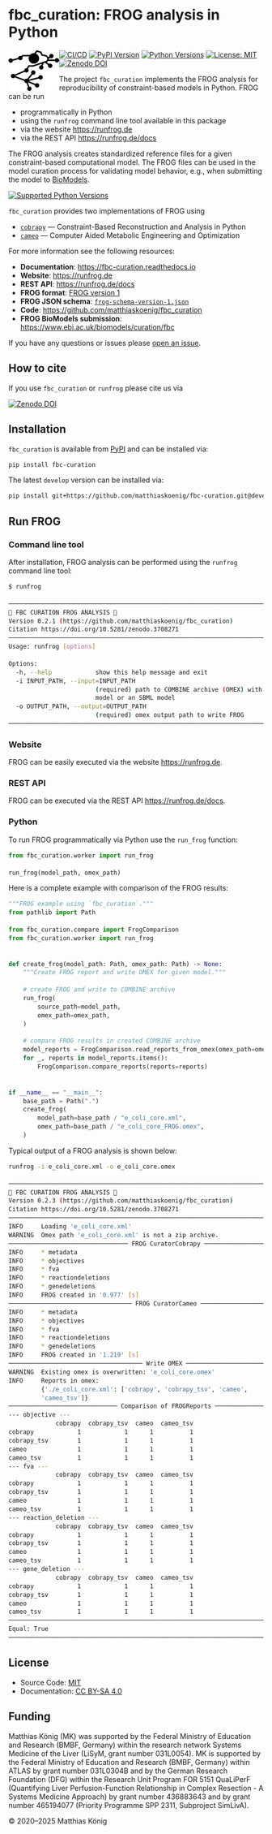 # fbc_curation: FROG analysis in Python

<img src="https://raw.githubusercontent.com/matthiaskoenig/fbc_curation/develop/docs/images/icon/frog_icon_mirror-100x80-300dpi.png" alt="FROG logo" align="left" width="100" />

[![CI/CD](https://github.com/matthiaskoenig/sbmlsim/workflows/CI-CD/badge.svg)](https://github.com/matthiaskoenig/fbc_curation/workflows/CI-CD)
[![PyPI Version](https://img.shields.io/pypi/v/fbc-curation.svg)](https://pypi.org/project/fbc_curation/)
[![Python Versions](https://img.shields.io/pypi/pyversions/fbc-curation.svg)](https://pypi.org/project/fbc_curation/)
[![License: MIT](https://img.shields.io/pypi/l/fbc-curation.svg)](http://opensource.org/licenses/MIT)
[![Zenodo DOI](https://zenodo.org/badge/DOI/10.5281/zenodo.3708271.svg)](https://doi.org/10.5281/zenodo.3708271)

The project `fbc_curation` implements the FROG analysis for reproducibility of constraint-based models in Python. FROG can be run

- programmatically in Python
- using the `runfrog` command line tool available in this package
- via the website <https://runfrog.de>
- via the REST API <https://runfrog.de/docs>

The FROG analysis creates standardized reference files for a given constraint-based computational model. The FROG files can be used in the model curation process for validating model behavior, e.g., when submitting the model to [BioModels](https://www.ebi.ac.uk/biomodels/curation/fbc).

[![Supported Python Versions](https://img.shields.io/pypi/pyversions/fbc-curation.svg)](https://pypi.org/project/fbc_curation/)

`fbc_curation` provides two implementations of FROG using

- [`cobrapy`](https://github.com/opencobra/cobrapy) — Constraint-Based Reconstruction and Analysis in Python
- [`cameo`](https://github.com/biosustain/cameo) — Computer Aided Metabolic Engineering and Optimization

For more information see the following resources:

- **Documentation**: <https://fbc-curation.readthedocs.io>
- **Website**: <https://runfrog.de>
- **REST API**: <https://runfrog.de/docs>
- **FROG format**: [FROG version 1](https://fbc-curation.readthedocs.io/en/latest/reference_files.html)
- **FROG JSON schema**: [`frog-schema-version-1.json`](https://raw.githubusercontent.com/matthiaskoenig/fbc_curation/develop/src/fbc_curation/resources/schema/frog-schema-version-1.json)
- **Code**: <https://github.com/matthiaskoenig/fbc_curation>
- **FROG BioModels submission**: <https://www.ebi.ac.uk/biomodels/curation/fbc>

If you have any questions or issues please [open an issue](https://github.com/matthiaskoenig/fbc_curation/issues).

## How to cite

If you use `fbc_curation` or `runfrog` please cite us via

[![Zenodo DOI](https://zenodo.org/badge/DOI/10.5281/zenodo.3708271.svg)](https://doi.org/10.5281/zenodo.3597770)


## Installation

`fbc_curation` is available from [PyPI](https://pypi.python.org/pypi/fbc-curation) and can be installed via:

```bash
pip install fbc-curation
```

The latest `develop` version can be installed via:

```bash
pip install git+https://github.com/matthiaskoenig/fbc-curation.git@develop
```

## Run FROG

### Command line tool

After installation, FROG analysis can be performed using the `runfrog` command line tool:

```bash
$ runfrog

──────────────────────────────────────────────────────────────────────────────────
🐸 FBC CURATION FROG ANALYSIS 🐸
Version 0.2.1 (https://github.com/matthiaskoenig/fbc_curation)
Citation https://doi.org/10.5281/zenodo.3708271
──────────────────────────────────────────────────────────────────────────────────
Usage: runfrog [options]

Options:
  -h, --help            show this help message and exit
  -i INPUT_PATH, --input=INPUT_PATH
                        (required) path to COMBINE archive (OMEX) with SBML
                        model or an SBML model
  -o OUTPUT_PATH, --output=OUTPUT_PATH
                        (required) omex output path to write FROG
──────────────────────────────────────────────────────────────────────────────────
```

### Website

FROG can be easily executed via the website <https://runfrog.de>.

### REST API

FROG can be executed via the REST API <https://runfrog.de/docs>.

### Python

To run FROG programmatically via Python use the `run_frog` function:

```python
from fbc_curation.worker import run_frog

run_frog(model_path, omex_path)
```

Here is a complete example with comparison of the FROG results:

```python
"""FROG example using `fbc_curation`."""
from pathlib import Path

from fbc_curation.compare import FrogComparison
from fbc_curation.worker import run_frog


def create_frog(model_path: Path, omex_path: Path) -> None:
    """Create FROG report and write OMEX for given model."""

    # create FROG and write to COMBINE archive
    run_frog(
        source_path=model_path,
        omex_path=omex_path,
    )

    # compare FROG results in created COMBINE archive
    model_reports = FrogComparison.read_reports_from_omex(omex_path=omex_path)
    for _, reports in model_reports.items():
        FrogComparison.compare_reports(reports=reports)


if __name__ == "__main__":
    base_path = Path(".")
    create_frog(
        model_path=base_path / "e_coli_core.xml",
        omex_path=base_path / "e_coli_core_FROG.omex",
    )
```

Typical output of a FROG analysis is shown below:

```bash
runfrog -i e_coli_core.xml -o e_coli_core.omex

───────────────────────────────────────────────────────────────────────────────────────
🐸 FBC CURATION FROG ANALYSIS 🐸
Version 0.2.3 (https://github.com/matthiaskoenig/fbc_curation)
Citation https://doi.org/10.5281/zenodo.3708271
───────────────────────────────────────────────────────────────────────────────────────
INFO     Loading 'e_coli_core.xml'                                         worker.py:70
WARNING  Omex path 'e_coli_core.xml' is not a zip archive.                  omex.py:500
───────────────────────────────── FROG CuratorCobrapy ────────────────────────────────
INFO     * metadata                                                      curator.py:107
INFO     * objectives                                                    curator.py:110
INFO     * fva                                                           curator.py:113
INFO     * reactiondeletions                                             curator.py:116
INFO     * genedeletions                                                 curator.py:119
INFO     FROG created in '0.977' [s]                                      worker.py:178
────────────────────────────────── FROG CuratorCameo ─────────────────────────────────
INFO     * metadata                                                      curator.py:107
INFO     * objectives                                                    curator.py:110
INFO     * fva                                                           curator.py:113
INFO     * reactiondeletions                                             curator.py:116
INFO     * genedeletions                                                 curator.py:119
INFO     FROG created in '1.219' [s]                                      worker.py:178
───────────────────────────────────── Write OMEX ─────────────────────────────────────
WARNING  Existing omex is overwritten: 'e_coli_core.omex'                   omex.py:680
INFO     Reports in omex:                                                 compare.py:60
         {'./e_coli_core.xml': ['cobrapy', 'cobrapy_tsv', 'cameo',
         'cameo_tsv']}
────────────────────────────── Comparison of FROGReports ─────────────────────────────
--- objective ---
             cobrapy  cobrapy_tsv  cameo  cameo_tsv
cobrapy            1            1      1          1
cobrapy_tsv        1            1      1          1
cameo              1            1      1          1
cameo_tsv          1            1      1          1
--- fva ---
             cobrapy  cobrapy_tsv  cameo  cameo_tsv
cobrapy            1            1      1          1
cobrapy_tsv        1            1      1          1
cameo              1            1      1          1
cameo_tsv          1            1      1          1
--- reaction_deletion ---
             cobrapy  cobrapy_tsv  cameo  cameo_tsv
cobrapy            1            1      1          1
cobrapy_tsv        1            1      1          1
cameo              1            1      1          1
cameo_tsv          1            1      1          1
--- gene_deletion ---
             cobrapy  cobrapy_tsv  cameo  cameo_tsv
cobrapy            1            1      1          1
cobrapy_tsv        1            1      1          1
cameo              1            1      1          1
cameo_tsv          1            1      1          1
───────────────────────────────────────────────────────────────────────────────────────
Equal: True
───────────────────────────────────────────────────────────────────────────────────────
```

## License
- Source Code: [MIT](https://opensource.org/license/MIT)
- Documentation: [CC BY-SA 4.0](https://creativecommons.org/licenses/by-sa/4.0/)

## Funding

Matthias König (MK) was supported by the Federal Ministry of Education and Research (BMBF, Germany) within the research network Systems Medicine of the Liver (LiSyM, grant number 031L0054). MK is supported by the Federal Ministry of Education and Research (BMBF, Germany) within ATLAS by grant number 031L0304B and by the German Research Foundation (DFG) within the Research Unit Program FOR 5151 QuaLiPerF (Quantifying Liver Perfusion-Function Relationship in Complex Resection - A Systems Medicine Approach) by grant number 436883643 and by grant number 465194077 (Priority Programme SPP 2311, Subproject SimLivA).

© 2020–2025 Matthias König
